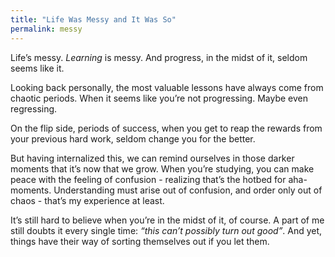 ```yaml
---
title: "Life Was Messy and It Was So"
permalink: messy
---
```


Life’s messy. _Learning_ is messy. And progress, in the midst of it, seldom seems like it.

Looking back personally, the most valuable lessons have always come from chaotic periods. When it seems like you’re not progressing. Maybe even regressing.

On the flip side, periods of success, when you get to reap the rewards from your previous hard work, seldom change you for the better.

But having internalized this, we can remind ourselves in those darker moments that it’s now that we grow. When you’re studying, you can make peace with the feeling of confusion - realizing that’s the hotbed for aha-moments. Understanding must arise out of confusion, and order only out of chaos - that’s my experience at least.

It’s still hard to believe when you’re in the midst of it, of course. A part of me still doubts it every single time: _“this can’t possibly turn out good”_. And yet, things have their way of sorting themselves out if you let them.
